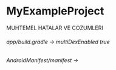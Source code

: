 # MyExampleProject


MUHTEMEL HATALAR VE COZUMLERI

###### app/build.gradle -> multiDexEnabled true
###### AndroidManifest/manifest -> <uses-permission android:name="android.permission.INTERNET"/>


